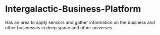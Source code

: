 # Intergalactic-Business-Platform
Has an area to apply sensors and gather information on the business and other businesses in deep space and other universes
